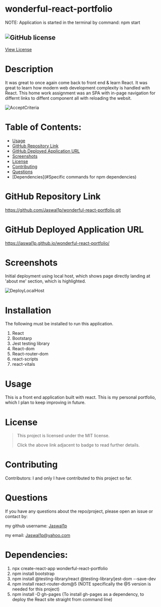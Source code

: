# wonderful-react-portfolio

NOTE:  Application is started in the terminal by command: npm start

## ![GitHub license](https://img.shields.io/badge/License-MIT-yellow.svg) 
[View License](https://opensource.org/licenses/MIT) 


# Description

It was great to once again come back to front end & learn React. It was great to learn how modern web development complexity is handled with React. This home work assignment was an SPA with in-page navigation for differnt links to diffent component all with reloading the websit.  


![AcceptCriteria](https://user-images.githubusercontent.com/92233527/163704483-49b54644-2061-4244-9f76-bb441b3baf4f.png)

 
# Table of Contents:

 * [Usage](#usage)
 * [GitHub Repository Link](#github-repository-link)
 * [GitHub Deployed Application URL](#github-deployed-application-url)
 * [Screenshots](#screenshots)
 * [License](#license)
 * [Contributing](#Contributing)
 * [Questions](#questions)
 * [Dependencies](#Specific commands for npm dependencies)


# GitHub Repository Link

https://github.com/Jaswal1p/wonderful-react-portfolio.git

 
# GitHub Deployed Application URL

https://jaswal1p.github.io/wonderful-react-portfolio/


# Screenshots

 Initial deployment using local host, which shows page directly landing at 'about me' section, which is highlighted.

![DeployLocalHost](https://user-images.githubusercontent.com/92233527/163704632-46b74e43-a83d-4d46-8f82-a3e05a806cbc.png)




# Installation
  
  The following must be installed to run this application. 
  1. React
  2. Bootstarp
  3. Jest testing library
  4. React-dom
  5. React-router-dom
  6. react-scripts
  7. react-vitals
  

# Usage

 This is a front end application built with react. This is my personal portfolio, which I plan to keep improving in future.

 # License 
 > This project is licensed under the MIT license.
 >
 > Click the above link adjacent to badge to read further details.
 
 # Contributing

 Contributors: I and only I have contributed to this project so far. 

 # Questions
 If you have any questions about the repo/project, please open an issue or contact by: 
 
 my github username: [Jaswal1p](https://github.com/Jaswal1p) 
 
 my email: Jaswal1p@yahoo.com


# Dependencies: 
  1. npx create-react-app wonderful-react-portfolio
  2. npm install bootstrap
  3. npm install @testing-library/react @testing-library/jest-dom --save-dev
  4. npm install react-router-dom@5  (NOTE specifically the @5 version is needed for this project)
  5. npm install -D gh-pages  (To install gh-pages as a dependency, to deploy the React site straight from command line)
